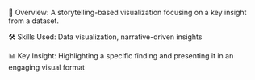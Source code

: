 🔹 Overview: A storytelling-based visualization focusing on a key insight from a dataset.

🛠 Skills Used: Data visualization, narrative-driven insights

📊 Key Insight: Highlighting a specific finding and presenting it in an engaging visual format

